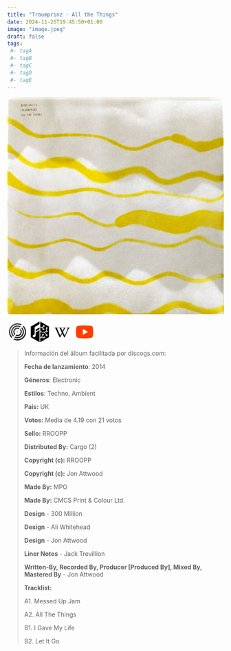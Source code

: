```yaml
---
title: "Traumprinz - All the Things"
date: 2024-11-26T19:45:50+01:00
image: "image.jpeg"
draft: false
tags:
 #- tagA
 #- tagB
 #- tagC
 #- tagD
 #- tagE
---
```

![cover](image.jpeg (Traumprinz - All-the-Things))
 
[![discogs](../links/svg/discogs.png (discogs))](https://www.discogs.com/master/723952)
[![musicbrainz](../links/svg/musicbrainz.png (musicbrainz))](https://musicbrainz.org/release/f30f17d6-13ea-4dbe-968d-270139b19942)
[![wikipedia](../links/svg/wikipedia.png (wikipedia))](error)
[![youtube](../links/svg/youtube.png (youtube))](https://www.youtube.com/playlist?list=PL6Hrbe9bwu6_JKyTKvWHmq8t7_yDbnP0h)
 
<!-- [![bandcamp](../links/svg/bandcamp.png (bandcamp))](error) error busqueda -->
<!-- [![lastfm](../links/svg/lastfm.png (lastfm))]() -->
<!-- [![spotify](../links/svg/spotify.png (putify))]() -->
 
> Información del álbum facilitada por discogs.com:
> 
> **Fecha de lanzamiento**: 2014
> 
> **Géneros**: Electronic
> 
> **Estilos**: Techno, Ambient
> 
> **Pais:** UK
> 
> **Votos:** Media de 4.19 con 21 votos
> 
> **Sello:** RROOPP
> 
> **Distributed By:** Cargo (2)
> 
> **Copyright (c):** RROOPP
> 
> **Copyright (c):** Jon Attwood
> 
> **Made By:** MPO
> 
> **Made By:** CMCS Print & Colour Ltd.
> 
> **Design** - 300 Million
> 
> **Design** - Ali Whitehead
> 
> **Design** - Jon Attwood
> 
> **Liner Notes** - Jack Trevillion
> 
> **Written-By, Recorded By, Producer [Produced By], Mixed By, Mastered By** - Jon Attwood
> 
> 
> 
> **Tracklist:**
> 
>   A1. Messed Up Jam    
> 
>   A2. All The Things    
> 
>   B1. I Gave My Life    
> 
>   B2. Let It Go    
> 
